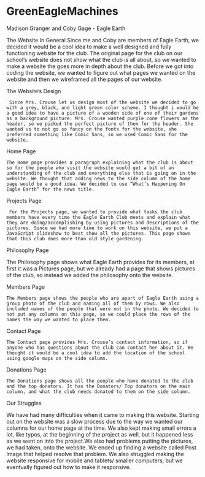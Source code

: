 # GreenEagleMachines
Madison Granger and Coby Gage - Eagle Earth

The Website In General
	Since me and Coby are members of Eagle Earth, we decided it would be a cool idea to make a well designed and fully functioning website for the club. The original page for the club on our school’s website does not show what the club is all about, so we wanted to make a website the goes more in depth about the club. Before we got into coding the website, we wanted to figure out what pages we wanted on the website and then we wireframed all the pages of our website.

The Website’s Design 

     Since Mrs. Crouse let us design most of the website we decided to go with a grey, black, and light green color scheme. I thought i would be a good idea to have a picture of a wooden side of one of their gardens as a background picture. Mrs. Crouse wanted purple cone flowers as the header, so we picked the perfect picture of them for the header. She wanted us to not go so fancy on the fonts for the website, she preferred something like Comic Sans, so we used Comic Sans for the website.

Home Page
	
	The Home page provides a paragraph explaining what the club is about so for the people who visit the website would get a bit of an understanding of the club and everything else that is going on in the website. We thought that adding news to the side column of the home page would be a good idea. We decided to use “What’s Happening On Eagle Earth” for the news title.

Projects Page 

     For the Projects page, we wanted to provide what tasks the club members have every time the Eagle Earth Club meets and explain what they are doing/accomplishing by using pictures and descriptions of the pictures. Since we had more time to work on this website, we put a JavaScript slideshow to best show all the pictures. This page shows that this club does more than old style gardening.

Philosophy Page

The Philosophy page shows what Eagle Earth provides for its members, at first it was a Pictures page, but we already had a page that shows pictures of the club, so instead we added the philosophy onto the website.

Members Page
	
	The Members page shows the people who are apart of Eagle Earth using a group photo of the club and naming all of them by rows. We also included names of the people that were not in the photo. We decided to not put any columns on this page, so we could place the rows of the names the way we wanted to place them.

Contact Page

	The Contact page provides Mrs. Crouse’s contact information, so if anyone who has questions about the club can contact her about it. We thought it would be a cool idea to add the location of the school using google maps on the side column.

Donations Page

	The Donations page shows all the people who have donated to the club and the top donators. It has the Donators/ Top donators on the main column, and what the club needs donated to them on the side column.

Our Struggles 

We have had many difficulties when it came to making this website. Starting out on the website was a slow process due to the way we wanted our columns for our home page at the time. We also kept making small errors a lot, like typos, at the beginning of the project as well, but it happened less as we went on into the project.We also had problems putting the pictures, we had taken, onto the website. We ended up finding a website called Post Image that helped resolve that problem. We also struggled making the website responsive for mobile and tablets/ smaller computers, but we eventually figured out how to make it responsive.
